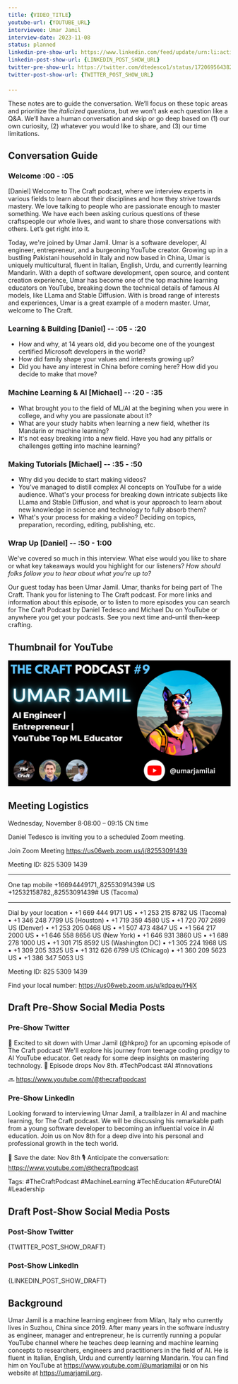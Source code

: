 ```yaml
---
title: {VIDEO_TITLE}
youtube-url: {YOUTUBE_URL}
interviewee: Umar Jamil
interview-date: 2023-11-08
status: planned
linkedin-pre-show-url: https://www.linkedin.com/feed/update/urn:li:activity:7126471106172968960/
linkedin-post-show-url: {LINKEDIN_POST_SHOW_URL}
twitter-pre-show-url: https://twitter.com/dtedesco1/status/1720695643826491619
twitter-post-show-url: {TWITTER_POST_SHOW_URL}

---
```


These notes are to guide the conversation. We’ll focus on these topic areas and prioritize the _italicized questions_, but we won’t ask each question like a Q&A. We’ll have a human conversation and skip or go deep based on (1) our own curiosity, (2) whatever you would like to share, and (3) our time limitations.

## Conversation Guide

### Welcome :00 - :05

[Daniel] Welcome to The Craft podcast, where we interview experts in various fields to learn about their disciplines and how they strive towards mastery. We love talking to people who are passionate enough to master something. We have each been asking curious questions of these craftspeople our whole lives, and want to share those conversations with others. Let’s get right into it.

Today, we're joined by Umar Jamil. Umar is a software developer, AI engineer, entrepreneur, and a burgeoning YouTube creator. Growing up in a bustling Pakistani household in Italy and now based in China, Umar is uniquely multicultural, fluent in Italian, English, Urdu, and currently learning Mandarin. With a depth of software development, open source, and content creation experience, Umar has become one of the top machine learning educators on YouTube, breaking down the technical details of famous AI models, like LLama and Stable Diffusion. With is broad range of interests and experiences, Umar is a great example of a modern master. Umar, welcome to The Craft.

### Learning & Building [Daniel] -- :05 - :20

- How and why, at 14 years old, did you become one of the youngest certified Microsoft developers in the world?
- How did family shape your values and interests growing up?
- Did you have any interest in China before coming here? How did you decide to make that move?

### Machine Learning & AI [Michael] -- :20 - :35

- What brought you to the field of ML/AI at the begining when you were in college, and why you are passionate about it?
- What are your study habits when learning a new field, whether its Mandarin or machine learning?
- It's not easy breaking into a new field. Have you had any pitfalls or challenges getting into machine learning?

### Making Tutorials [Michael] -- :35 - :50

- Why did you decide to start making videos?
- You've managed to distill complex AI concepts on YouTube for a wide audience. What's your process for breaking down intricate subjects like LLama and Stable Diffusion, and what is your approach to learn about new knowledge in science and technology to fully absorb them?
- What's your process for making a video? Deciding on topics, preparation, recording, editing, publishing, etc.

### Wrap Up [Daniel] -- :50 - 1:00

We've covered so much in this interview. What else would you like to share or what key takeaways would you highlight for our listeners? _How should folks follow you to hear about what you’re up to?_

Our guest today has been Umar Jamil. Umar, thanks for being part of The Craft. Thank you for listening to The Craft podcast. For more links and information about this episode, or to listen to more episodes you can search for The Craft Podcast by Daniel Tedesco and Michael Du on YouTube or anywhere you get your podcasts. See you next time and–until then–keep crafting.

## Thumbnail for YouTube

![YouTube Thumbnail](../media/thumbnails/umar_jamil_thumbnail.png)

## Meeting Logistics

Wednesday, November 8⋅08:00 – 09:15 CN time

Daniel Tedesco is inviting you to a scheduled Zoom meeting.

Join Zoom Meeting
<https://us06web.zoom.us/j/82553091439>

Meeting ID: 825 5309 1439

---

One tap mobile
+16694449171,,82553091439# US
+12532158782,,82553091439# US (Tacoma)

---

Dial by your location
• +1 669 444 9171 US
• +1 253 215 8782 US (Tacoma)
• +1 346 248 7799 US (Houston)
• +1 719 359 4580 US
• +1 720 707 2699 US (Denver)
• +1 253 205 0468 US
• +1 507 473 4847 US
• +1 564 217 2000 US
• +1 646 558 8656 US (New York)
• +1 646 931 3860 US
• +1 689 278 1000 US
• +1 301 715 8592 US (Washington DC)
• +1 305 224 1968 US
• +1 309 205 3325 US
• +1 312 626 6799 US (Chicago)
• +1 360 209 5623 US
• +1 386 347 5053 US

Meeting ID: 825 5309 1439

Find your local number: <https://us06web.zoom.us/u/kdpaeuYHjX>

## Draft Pre-Show Social Media Posts

### Pre-Show Twitter

🚀 Excited to sit down with Umar Jamil (@hkproj) for an upcoming episode of The Craft podcast! We'll explore his journey from teenage coding prodigy to AI YouTube educator. Get ready for some deep insights on mastering technology. 🧠 Episode drops Nov 8th. #TechPodcast #AI #Innovations

🔜 <https://www.youtube.com/@thecraftpodcast>

### Pre-Show LinkedIn

Looking forward to interviewing Umar Jamil, a trailblazer in AI and machine learning, for The Craft podcast. We will be discussing his remarkable path from a young software developer to becoming an influential voice in AI education. Join us on Nov 8th for a deep dive into his personal and professional growth in the tech world.

📆 Save the date: Nov 8th
🎙️ Anticipate the conversation: <https://www.youtube.com/@thecraftpodcast>

Tags:  #TheCraftPodcast #MachineLearning #TechEducation #FutureOfAI #Leadership

## Draft Post-Show Social Media Posts

### Post-Show Twitter

{TWITTER_POST_SHOW_DRAFT}

### Post-Show LinkedIn

{LINKEDIN_POST_SHOW_DRAFT}

## Background

Umar Jamil is a machine learning engineer from Milan, Italy who currently lives in Suzhou, China since 2019. After many years in the software industry as engineer, manager and entrepreneur, he is currently running a popular YouTube channel where he teaches deep learning and machine learning concepts to researchers, engineers and practitioners in the field of AI. He is fluent in Italian, English, Urdu and currently learning Mandarin. You can find him on YouTube at <https://www.youtube.com/@umarjamilai> or on his website at <https://umarjamil.org>.

